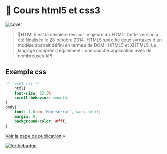 # 🚀 Cours html5 et css3

![cover](https://logowik.com/content/uploads/images/css3-html51661.jpg)
>📝HTML5 est la dernière révision majeure du HTML. Cette version a été finalisée le 28 octobre 2014. HTML5 spécifie deux syntaxes d'un modèle abstrait défini en termes de DOM : HTML5 et XHTML5. Le langage comprend également : une couche application avec de nombreuses API 

## Exemple css
```css
/* reset css */
    html{
    font-size: 62.5%;
    scroll-behavior: smooth;
}
body{
    font: 1.6rem 'Montserrat', sans-serif;
    margin: 0;
    background-color: #fff;
}
```

[Voir la page de publication](https://giusmili.github.io/introduction-cours-web/) &raquo;

[![forthebadge](https://forthebadge.com/images/featured/featured-uses-html.svg)](https://forthebadge.com)


